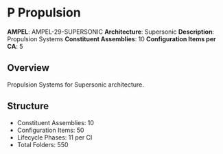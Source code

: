 # P Propulsion

**AMPEL**: AMPEL-29-SUPERSONIC
**Architecture**: Supersonic
**Description**: Propulsion Systems
**Constituent Assemblies**: 10
**Configuration Items per CA**: 5

## Overview
Propulsion Systems for Supersonic architecture.

## Structure
- Constituent Assemblies: 10
- Configuration Items: 50
- Lifecycle Phases: 11 per CI
- Total Folders: 550
